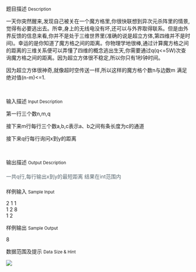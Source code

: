 <div class="panel panel-default">
<div class="area-title">
<span>
题目描述
<small>Description</small>
</span></div>
<div class="panel-body">

<p style="">一天你突然醒来,发现自己被关在一个魔方格里,你很快联想到异次元杀阵里的情景,觉得有必要逃出去。所幸,身上的无线电没有坏,还可以与外界取得联系。但是由外界反馈的信息来看,你并不是处于三维世界里(准确的说是超立方体,第四维并不是时间)。幸运的是你知道了魔方格之间的距离。你物理学地很棒,通过计算魔方格之间的距离的三维关系便可以弄懂了四维的概念逃出生天,你需要通过q(q&lt;=5W)次查询魔方格之间的距离。因为超立方体很不稳定,所以你只有1秒钟时间。</p><p style="">因为超立方体很神奇,就像超时空传送一样,所以这样的魔方格个数n与边数m 满足 绝对值(n-m)&lt;=1.</p><p><br></p>

</div>
</div>

<div class="panel panel-default">
<div class="area-title">
<span>
输入描述
<small>Input Description</small>
</span></div>
<div class="panel-body">
<p>第一行三个数n,m,q</p><p>接下来m行每行三个数a,b,c表示a、b之间有条长度为c的通道</p><p>接下来q行每行询问x到y的距离</p><p><br></p>

</div>
</div>
<div  class="panel panel-default">
<div class="area-title">
<span>
输出描述
<small>Output Description</small>
</span></div>
<div class="panel-body">

<p><span style="COLOR: rgb(88,102,110); LINE-HEIGHT: 32px; BACKGROUND-COLOR: rgb(255,255,255)">一共q行,每行输出x到y的最短距离 结果在int范围内</span></p>

</div>
</div>


<div class="panel panel-default">
<div class="area-title">
<span>
样例输入
<small>Sample Input</small>
</span></div>
<div class="panel-body">
<p>2 1 1<br>1 2 8<br>1 2</p>

</div>
</div>

<div class="panel panel-default">
<div class="area-title">
<span>
样例输出
<small>Sample Output</small>
</span></div>
<div class="panel-body">
<p>8</p>

</div>
</div>

<div class="panel panel-default">
<div class="area-title">
<span>
数据范围及提示
<small>Data Size & Hint</small>
</span></div>
<div class="panel-body">
<p><img src="/source/codevs/codevs-4237/img/aHR0cDovL3d3dy5qb3lvaS5jbi9wcm9ibGVtL2NvZGV2cy00MjM3L2h0dHBzOi8vZG4tY29kZXZzLXRlc3RpbmcucWJveC5tZS9pbWcvY29udGVzdC8zL1FRMjAxNTEwMDQtMUAyeC5wbmc=.png"></p>
</div>
</div>